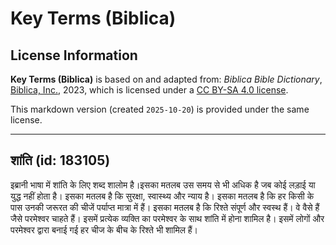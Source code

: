 # Key Terms (Biblica)

## License Information

**Key Terms (Biblica)** is based on and adapted from: _Biblica Bible Dictionary_, [Biblica, Inc.](https://www.biblica.com/), 2023, which is licensed under a [CC BY-SA 4.0 license](https://creativecommons.org/licenses/by-sa/4.0/legalcode.en).

This markdown version (created `2025-10-20`) is provided under the same license.



--------------------------------

## शांति (id: 183105)

इब्रानी भाषा में शांति के लिए शब्द शालोम है।इसका मतलब उस समय से भी अधिक है जब कोई लड़ाई या युद्ध नहीं होता है। इसका मतलब है कि सुरक्षा, स्वास्थ्य और न्याय है। इसका मतलब है कि हर किसी के पास उनकी जरूरत की चीजें पर्याप्त मात्रा में हैं। इसका मतलब है कि रिश्ते संपूर्ण और स्वस्थ हैं। वे वैसे हैं जैसे परमेश्‍वर चाहते हैं। इसमें प्रत्येक व्यक्ति का परमेश्‍वर के साथ शांति में होना शामिल है। इसमें लोगों और परमेश्‍वर द्वारा बनाई गई हर चीज के बीच के रिश्ते भी शामिल हैं।


